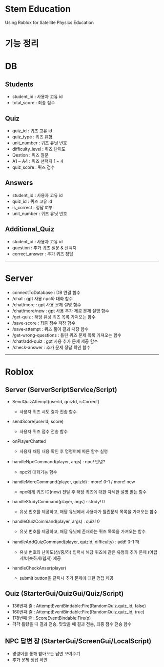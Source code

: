 # Stem Education
Using Roblox for Satellite Physics Education


# 기능 정리

# DB


## Students

- student_id : 사용자 고유 id
- total_score : 최종 점수

## Quiz

- quiz_id : 퀴즈 고유 id
- quiz_type : 퀴즈 유형
- unit_number : 퀴즈 유닛 번호
- difficulty_level : 퀴즈 난이도
- Qestion : 퀴즈 질문
- A1 ~ A4 : 퀴즈 선택지 1 ~ 4
- quiz_score : 퀴즈 점수

## Answers

- student_id : 사용자 고유 id
- quiz_id : 퀴즈 고유 id
- is_correct : 정답 여부
- unit_number : 퀴즈 유닛 번호

## Additional_Quiz

- student_id : 사용자 고유 id
- question : 추가 퀴즈 질문 & 선택지
- correct_answer : 추가 퀴즈 정답

---

# Server
- connectToDatabase : DB 연결 함수
- /chat : gpt 사용 npc와 대화 함수
- /chat/more : gpt 사용 문제 설명 함수
- /chat/more/new : gpt 사용 추가 제공 문제 설명 함수
- /get-quiz : 해당 유닛 퀴즈 목록 가져오는 함수
- /save-score : 최종 점수 저장 함수
- /save-attempt : 퀴즈 풀이 결과 저장 함수
- /get-wrong-questions : 틀린 퀴즈 문제 목록 가져오는 함수
- /chat/add-quiz : gpt 사용 추가 문제 제공 함수
- /check-answer : 추가 문제 정답 확인 함수

---

# Roblox

## Server (ServerScriptService/Script)

- SendQuizAttempt(userId, quizId, isCorrect)
    - 사용자 퀴즈 시도 결과 전송 함수

- sendScore(userId, score)
    - 사용자 퀴즈 점수 전송 함수

- onPlayerChatted
    - 사용자 채팅 내용 확인 후 명령어에 따른 함수 실행

- handleNpcCommand(player, args) : npc! 안녕?
    - npc와 대화기능 함수

- handleMoreCommand(player, quizId) : more! 0-1 / more! new
    - npc에게 퀴즈 ID(new) 전달 후 해당 퀴즈에 대한 자세한 설명 받는 함수

- handleStudyCommand(player, args) : study! 0
    - 유닛 번호를 제공하고, 해당 유닛에서 사용자가 틀린문제 목록을 가져오는 함수

- handleQuizCommand(player, args) : quiz! 0
    - 유닛 번호를 제공하고, 해당 유닛에 존재하는 퀴즈 목록을 가져오는 함수

- handleAddQuizCommand(player, quizId, difficulty) : add! 0-1 하
    - 유닛 번호와 난이도(상/중/하) 입력시 해당 퀴즈에 같은 유형의 추가 문제 (어렵게/비슷하게/쉽게) 제공

- handleCheckAnser(player)
    - submit button을 클릭시 추가 문제에 대한 정답 제공

## Quiz (StarterGui/QuizGui/Quiz/Script)

- 136번째 줄 : AttemptEventBindable:Fire(RandomQuiz.quiz_id, false)
- 160번째 줄 : AttemptEventBindable:Fire(RandomQuiz.quiz_id, true)
- 178번째 줄 : ScoreEventBindable:Fire(p)
- 각각 틀렸을 때 결과 전송, 맞았을 때 결과 전송, 최종 점수 전송 함수

## NPC 답변 창 (StarterGui/ScreenGui/LocalScript)

- 명령어를 통해 받아오는 답변 보여주기
- 추가 문제 정답 확인
